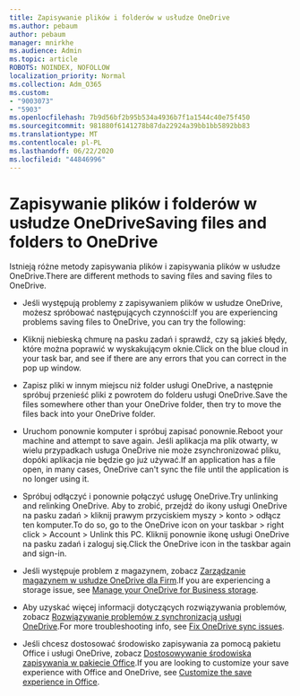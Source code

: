 ```yaml
---
title: Zapisywanie plików i folderów w usłudze OneDrive
ms.author: pebaum
author: pebaum
manager: mnirkhe
ms.audience: Admin
ms.topic: article
ROBOTS: NOINDEX, NOFOLLOW
localization_priority: Normal
ms.collection: Adm_O365
ms.custom:
- "9003073"
- "5903"
ms.openlocfilehash: 7b9d56bf2b95b534a4936b7f1a1544c40e75f450
ms.sourcegitcommit: 981880f6141278b87da22924a39bb1bb5892bb83
ms.translationtype: MT
ms.contentlocale: pl-PL
ms.lasthandoff: 06/22/2020
ms.locfileid: "44846996"
---
```

# <a name="saving-files-and-folders-to-onedrive"></a><span data-ttu-id="77ee1-102">Zapisywanie plików i folderów w usłudze OneDrive</span><span class="sxs-lookup"><span data-stu-id="77ee1-102">Saving files and folders to OneDrive</span></span>

<span data-ttu-id="77ee1-103">Istnieją różne metody zapisywania plików i zapisywania plików w usłudze OneDrive.</span><span class="sxs-lookup"><span data-stu-id="77ee1-103">There are different methods to saving files and saving files to OneDrive.</span></span>

- <span data-ttu-id="77ee1-104">Jeśli występują problemy z zapisywaniem plików w usłudze OneDrive, możesz spróbować następujących czynności:</span><span class="sxs-lookup"><span data-stu-id="77ee1-104">If you are experiencing problems saving files to OneDrive, you can try the following:</span></span>

- <span data-ttu-id="77ee1-105">Kliknij niebieską chmurę na pasku zadań i sprawdź, czy są jakieś błędy, które można poprawić w wyskakującym oknie.</span><span class="sxs-lookup"><span data-stu-id="77ee1-105">Click on the blue cloud in your task bar, and see if there are any errors that you can correct in the pop up window.</span></span>
- <span data-ttu-id="77ee1-106">Zapisz pliki w innym miejscu niż folder usługi OneDrive, a następnie spróbuj przenieść pliki z powrotem do folderu usługi OneDrive.</span><span class="sxs-lookup"><span data-stu-id="77ee1-106">Save the files somewhere other than your OneDrive folder, then try to move the files back into your OneDrive folder.</span></span>
- <span data-ttu-id="77ee1-107">Uruchom ponownie komputer i spróbuj zapisać ponownie.</span><span class="sxs-lookup"><span data-stu-id="77ee1-107">Reboot your machine and attempt to save again.</span></span> <span data-ttu-id="77ee1-108">Jeśli aplikacja ma plik otwarty, w wielu przypadkach usługa OneDrive nie może zsynchronizować pliku, dopóki aplikacja nie będzie go już używać.</span><span class="sxs-lookup"><span data-stu-id="77ee1-108">If an application has a file open, in many cases, OneDrive can't sync the file until the application is no longer using it.</span></span>
- <span data-ttu-id="77ee1-109">Spróbuj odłączyć i ponownie połączyć usługę OneDrive.</span><span class="sxs-lookup"><span data-stu-id="77ee1-109">Try unlinking and relinking OneDrive.</span></span> <span data-ttu-id="77ee1-110">Aby to zrobić, przejdź do ikony usługi OneDrive na pasku zadań > kliknij prawym przyciskiem myszy > konto > odłącz ten komputer.</span><span class="sxs-lookup"><span data-stu-id="77ee1-110">To do so, go to the OneDrive icon on your taskbar > right click > Account > Unlink this PC.</span></span> <span data-ttu-id="77ee1-111">Kliknij ponownie ikonę usługi OneDrive na pasku zadań i zaloguj się.</span><span class="sxs-lookup"><span data-stu-id="77ee1-111">Click the OneDrive icon in the taskbar again and sign-in.</span></span>
- <span data-ttu-id="77ee1-112">Jeśli występuje problem z magazynem, zobacz [Zarządzanie magazynem w usłudze OneDrive dla Firm](https://support.microsoft.com/office/31519161-059c-4764-b6f8-f5cd29f7fe68).</span><span class="sxs-lookup"><span data-stu-id="77ee1-112">If you are experiencing a storage issue, see  [Manage your OneDrive for Business storage](https://support.microsoft.com/office/31519161-059c-4764-b6f8-f5cd29f7fe68).</span></span>
- <span data-ttu-id="77ee1-113">Aby uzyskać więcej informacji dotyczących rozwiązywania problemów, zobacz [Rozwiązywanie problemów z synchronizacją usługi OneDrive](https://docs.microsoft.com/alchemyinsights/fix-onedrive-sync-issues).</span><span class="sxs-lookup"><span data-stu-id="77ee1-113">For more troubleshooting info, see  [Fix OneDrive sync issues](https://docs.microsoft.com/alchemyinsights/fix-onedrive-sync-issues).</span></span>  
- <span data-ttu-id="77ee1-114">Jeśli chcesz dostosować środowisko zapisywania za pomocą pakietu Office i usługi OneDrive, zobacz [Dostosowywanie środowiska zapisywania w pakiecie Office](https://support.microsoft.com/office/786200a7-f5f2-4d26-a3ae-b78c60dd5d3b).</span><span class="sxs-lookup"><span data-stu-id="77ee1-114">If you are looking to customize your save experience with Office and OneDrive, see  [Customize the save experience in Office](https://support.microsoft.com/office/786200a7-f5f2-4d26-a3ae-b78c60dd5d3b).</span></span>
